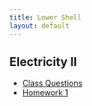```yaml
---
title: Lower Shell
layout: default
---
```

## Electricity II
* [Class Questions](electricity-2) 
* [Homework 1](http://mrpsharp.org/?go=el2hw1)
